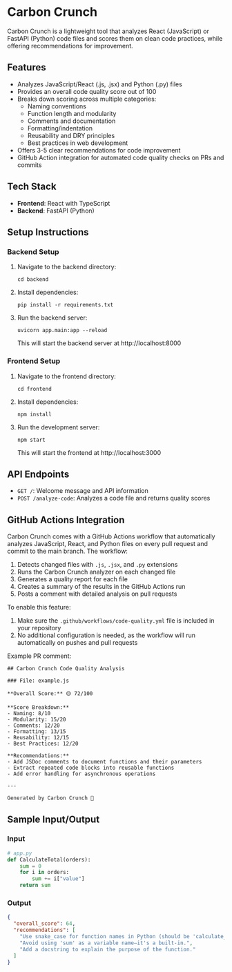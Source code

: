 # Carbon Crunch

Carbon Crunch is a lightweight tool that analyzes React (JavaScript) or FastAPI (Python) code files and scores them on clean code practices, while offering recommendations for improvement.

## Features

- Analyzes JavaScript/React (.js, .jsx) and Python (.py) files
- Provides an overall code quality score out of 100
- Breaks down scoring across multiple categories:
  - Naming conventions
  - Function length and modularity
  - Comments and documentation
  - Formatting/indentation
  - Reusability and DRY principles
  - Best practices in web development
- Offers 3-5 clear recommendations for code improvement
- GitHub Action integration for automated code quality checks on PRs and commits

## Tech Stack

- **Frontend**: React with TypeScript
- **Backend**: FastAPI (Python)

## Setup Instructions

### Backend Setup

1. Navigate to the backend directory:
   ```
   cd backend
   ```

2. Install dependencies:
   ```
   pip install -r requirements.txt
   ```

3. Run the backend server:
   ```
   uvicorn app.main:app --reload
   ```
   This will start the backend server at http://localhost:8000

### Frontend Setup

1. Navigate to the frontend directory:
   ```
   cd frontend
   ```

2. Install dependencies:
   ```
   npm install
   ```

3. Run the development server:
   ```
   npm start
   ```
   This will start the frontend at http://localhost:3000

## API Endpoints

- `GET /`: Welcome message and API information
- `POST /analyze-code`: Analyzes a code file and returns quality scores

## GitHub Actions Integration

Carbon Crunch comes with a GitHub Actions workflow that automatically analyzes JavaScript, React, and Python files on every pull request and commit to the main branch. The workflow:

1. Detects changed files with `.js`, `.jsx`, and `.py` extensions
2. Runs the Carbon Crunch analyzer on each changed file
3. Generates a quality report for each file
4. Creates a summary of the results in the GitHub Actions run
5. Posts a comment with detailed analysis on pull requests

To enable this feature:

1. Make sure the `.github/workflows/code-quality.yml` file is included in your repository
2. No additional configuration is needed, as the workflow will run automatically on pushes and pull requests

Example PR comment:

```
## Carbon Crunch Code Quality Analysis

### File: example.js

**Overall Score:** 🟡 72/100

**Score Breakdown:**
- Naming: 8/10
- Modularity: 15/20
- Comments: 12/20
- Formatting: 13/15
- Reusability: 12/15
- Best Practices: 12/20

**Recommendations:**
- Add JSDoc comments to document functions and their parameters
- Extract repeated code blocks into reusable functions
- Add error handling for asynchronous operations

---

Generated by Carbon Crunch 🌱
```

## Sample Input/Output

### Input
```python
# app.py
def CalculateTotal(orders):
    sum = 0
    for i in orders:
        sum += i["value"]
    return sum
```

### Output
```json
{
  "overall_score": 64,
  "recommendations": [
    "Use snake_case for function names in Python (should be 'calculate_total').",
    "Avoid using 'sum' as a variable name—it's a built-in.",
    "Add a docstring to explain the purpose of the function."
  ]
}
``` 